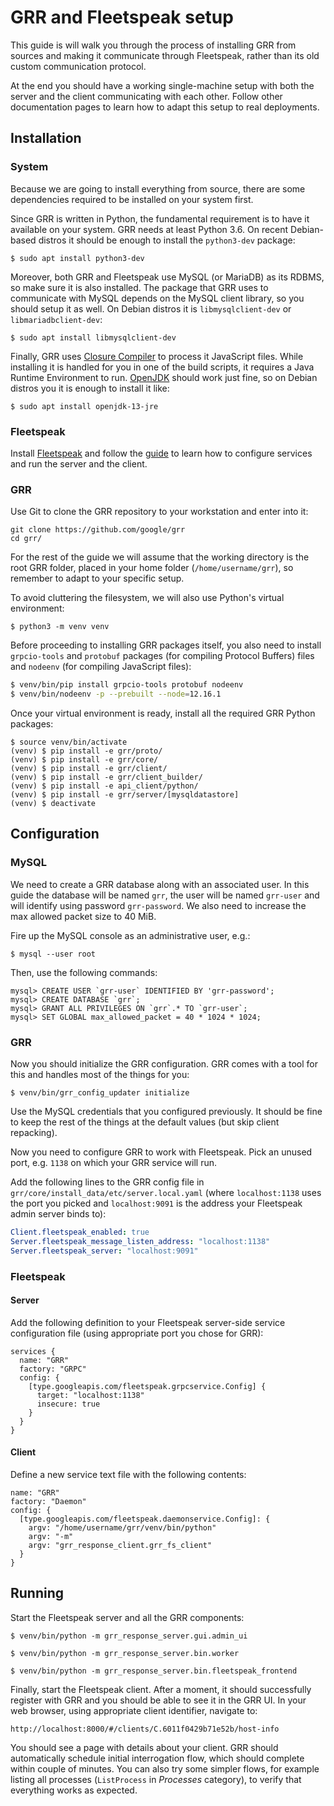 GRR and Fleetspeak setup
========================

This guide is will walk you through the process of installing GRR from sources
and making it communicate through Fleetspeak, rather than its old custom
communication protocol.

At the end you should have a working single-machine setup with both the server
and the client communicating with each other. Follow other documentation pages
to learn how to adapt this setup to real deployments.

Installation
------------

### System

Because we are going to install everything from source, there are some
dependencies required to be installed on your system first.

Since GRR is written in Python, the fundamental requirement is to have it
available on your system. GRR needs at least Python 3.6. On recent Debian-based
distros it should be enough to install the `python3-dev` package:

    $ sudo apt install python3-dev

Moreover, both GRR and Fleetspeak use MySQL (or MariaDB) as its RDBMS, so make
sure it is also installed. The package that GRR uses to communicate with MySQL
depends on the MySQL client library, so you should setup it as well. On Debian
distros it is `libmysqlclient-dev` or `libmariadbclient-dev`:

    $ sudo apt install libmysqlclient-dev

Finally, GRR uses [Closure Compiler][closure] to process it JavaScript files.
While installing it is handled for you in one of the build scripts, it requires
a Java Runtime Environment to run. [OpenJDK][openjdk] should work just fine, so
on Debian distros you it is enough to install it like:

    $ sudo apt install openjdk-13-jre

[closure]: https://developers.google.com/closure/compiler
[openjdk]: http://openjdk.java.net/

### Fleetspeak

Install [Fleetspeak][fleetspeak] and follow the [guide][fleetspeak-guide] to
learn how to configure services and run the server and the client.

[fleetspeak]: https://github.com/google/fleetspeak
[fleetspeak-guide]: https://github.com/google/fleetspeak/blob/master/docs/guide.md

### GRR

Use Git to clone the GRR repository to your workstation and enter into it:

    git clone https://github.com/google/grr
    cd grr/

For the rest of the guide we will assume that the working directory is the root
GRR folder, placed in your home folder (`/home/username/grr`), so remember to
adapt to your specific setup.

To avoid cluttering the filesystem, we will also use Python's virtual
environment:

    $ python3 -m venv venv

Before proceeding to installing GRR packages itself, you also need to install
`grpcio-tools` and `protobuf` packages (for compiling Protocol Buffers) files
and `nodeenv` (for compiling JavaScript files):

```bash
$ venv/bin/pip install grpcio-tools protobuf nodeenv
$ venv/bin/nodeenv -p --prebuilt --node=12.16.1
```

Once your virtual environment is ready, install all the required GRR Python
packages:

    $ source venv/bin/activate
    (venv) $ pip install -e grr/proto/
    (venv) $ pip install -e grr/core/
    (venv) $ pip install -e grr/client/
    (venv) $ pip install -e grr/client_builder/
    (venv) $ pip install -e api_client/python/
    (venv) $ pip install -e grr/server/[mysqldatastore]
    (venv) $ deactivate

Configuration
-------------

### MySQL

We need to create a GRR database along with an associated user. In this guide
the database will be named `grr`, the user will be named `grr-user` and will
identify using password `grr-password`. We also need to increase the max allowed
packet size to 40 MiB.

Fire up the MySQL console as an administrative user, e.g.:

    $ mysql --user root

Then, use the following commands:

    mysql> CREATE USER `grr-user` IDENTIFIED BY 'grr-password';
    mysql> CREATE DATABASE `grr`;
    mysql> GRANT ALL PRIVILEGES ON `grr`.* TO `grr-user`;
    mysql> SET GLOBAL max_allowed_packet = 40 * 1024 * 1024;

### GRR

Now you should initialize the GRR configuration. GRR comes with a tool for this
and handles most of the things for you:

    $ venv/bin/grr_config_updater initialize

Use the MySQL credentials that you configured previously. It should be fine to
keep the rest of the things at the default values (but skip client repacking).

Now you need to configure GRR to work with Fleetspeak. Pick an unused port, e.g.
`1138` on which your GRR service will run.

Add the following lines to the GRR config file in
`grr/core/install_data/etc/server.local.yaml` (where `localhost:1138` uses the
port you picked and `localhost:9091` is the address your Fleetspeak admin server
binds to):

```yaml
Client.fleetspeak_enabled: true
Server.fleetspeak_message_listen_address: "localhost:1138"
Server.fleetspeak_server: "localhost:9091"
```

### Fleetspeak

#### Server

Add the following definition to your Fleetspeak server-side service
configuration file (using appropriate port you chose for GRR):

```
services {
  name: "GRR"
  factory: "GRPC"
  config: {
    [type.googleapis.com/fleetspeak.grpcservice.Config] {
      target: "localhost:1138"
      insecure: true
    }
  }
}
```

#### Client

Define a new service text file with the following contents:

```
name: "GRR"
factory: "Daemon"
config: {
  [type.googleapis.com/fleetspeak.daemonservice.Config]: {
    argv: "/home/username/grr/venv/bin/python"
    argv: "-m"
    argv: "grr_response_client.grr_fs_client"
  }
}
```

Running
-------

Start the Fleetspeak server and all the GRR components:

    $ venv/bin/python -m grr_response_server.gui.admin_ui

    $ venv/bin/python -m grr_response_server.bin.worker

    $ venv/bin/python -m grr_response_server.bin.fleetspeak_frontend

Finally, start the Fleetspeak client. After a moment, it should successfully
register with GRR and you should be able to see it in the GRR UI. In your web
browser, using appropriate client identifier, navigate to:

    http://localhost:8000/#/clients/C.6011f0429b71e52b/host-info

You should see a page with details about your client. GRR should automatically
schedule initial interrogation flow, which should complete within couple of
minutes. You can also try some simpler flows, for example listing all processes
(`ListProcess` in *Processes* category), to verify that everything works as
expected.
